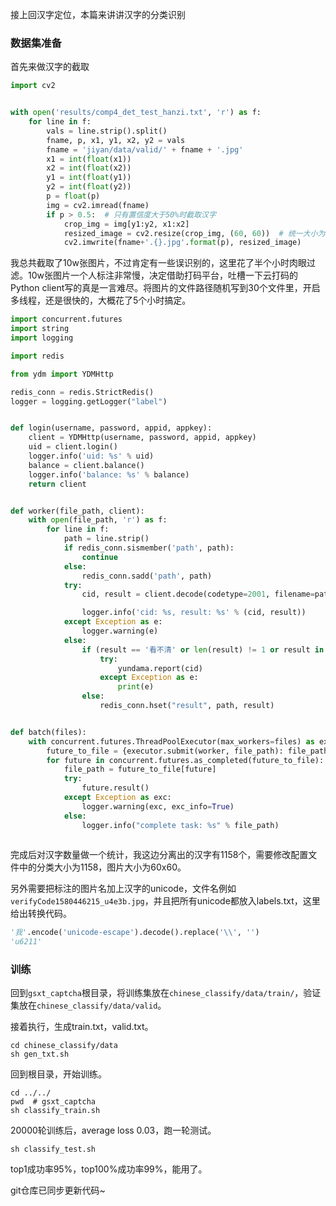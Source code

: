 接上回汉字定位，本篇来讲讲汉字的分类识别

### 数据集准备
首先来做汉字的截取
```python
import cv2


with open('results/comp4_det_test_hanzi.txt', 'r') as f:
    for line in f:
        vals = line.strip().split()
        fname, p, x1, y1, x2, y2 = vals
        fname = 'jiyan/data/valid/' + fname + '.jpg'
        x1 = int(float(x1))
        x2 = int(float(x2))
        y1 = int(float(y1))
        y2 = int(float(y2))
        p = float(p)
        img = cv2.imread(fname)
        if p > 0.5:  # 只有置信度大于50%时截取汉字
            crop_img = img[y1:y2, x1:x2]
            resized_image = cv2.resize(crop_img, (60, 60))  # 统一大小为60x60
            cv2.imwrite(fname+'.{}.jpg'.format(p), resized_image)
```
我总共截取了10w张图片，不过肯定有一些误识别的，这里花了半个小时肉眼过滤。10w张图片一个人标注非常慢，决定借助打码平台，吐槽一下云打码的Python client写的真是一言难尽。将图片的文件路径随机写到30个文件里，开启多线程，还是很快的，大概花了5个小时搞定。

```python
import concurrent.futures
import string
import logging

import redis

from ydm import YDMHttp

redis_conn = redis.StrictRedis()
logger = logging.getLogger("label")


def login(username, password, appid, appkey):
    client = YDMHttp(username, password, appid, appkey)
    uid = client.login()
    logger.info('uid: %s' % uid)
    balance = client.balance()
    logger.info('balance: %s' % balance)
    return client


def worker(file_path, client):
    with open(file_path, 'r') as f:
        for line in f:
            path = line.strip()
            if redis_conn.sismember('path', path):
                continue
            else:
                redis_conn.sadd('path', path)
            try:
                cid, result = client.decode(codetype=2001, filename=path, timeout=20)

                logger.info('cid: %s, result: %s' % (cid, result))
            except Exception as e:
                logger.warning(e)
            else:
                if (result == '看不清' or len(result) != 1 or result in string.ascii_lowercase) and cid != -3003:
                    try:
                        yundama.report(cid)
                    except Exception as e:
                        print(e)
                else:
                    redis_conn.hset("result", path, result)


def batch(files):
    with concurrent.futures.ThreadPoolExecutor(max_workers=files) as executor:
        future_to_file = {executor.submit(worker, file_path): file_path for file_path in files}
        for future in concurrent.futures.as_completed(future_to_file):
            file_path = future_to_file[future]
            try:
                future.result()
            except Exception as exc:
                logger.warning(exc, exc_info=True)
            else:
                logger.info("complete task: %s" % file_path)
 
```
完成后对汉字数量做一个统计，我这边分离出的汉字有1158个，需要修改配置文件中的分类大小为1158，图片大小为60x60。

另外需要把标注的图片名加上汉字的unicode，文件名例如`verifyCode1580446215_u4e3b.jpg`，并且把所有unicode都放入labels.txt，这里给出转换代码。
```python
'我'.encode('unicode-escape').decode().replace('\\', '')
'u6211'
```

### 训练

回到`gsxt_captcha`根目录，将训练集放在`chinese_classify/data/train/`，验证集放在`chinese_classify/data/valid`。

接着执行，生成train.txt，valid.txt。
```shell
cd chinese_classify/data
sh gen_txt.sh
```
回到根目录，开始训练。
```shell
cd ../../
pwd  # gsxt_captcha
sh classify_train.sh
```
20000轮训练后，average loss 0.03，跑一轮测试。
```shell
sh classify_test.sh
```
top1成功率95%，top100%成功率99%，能用了。

git仓库已同步更新代码~
